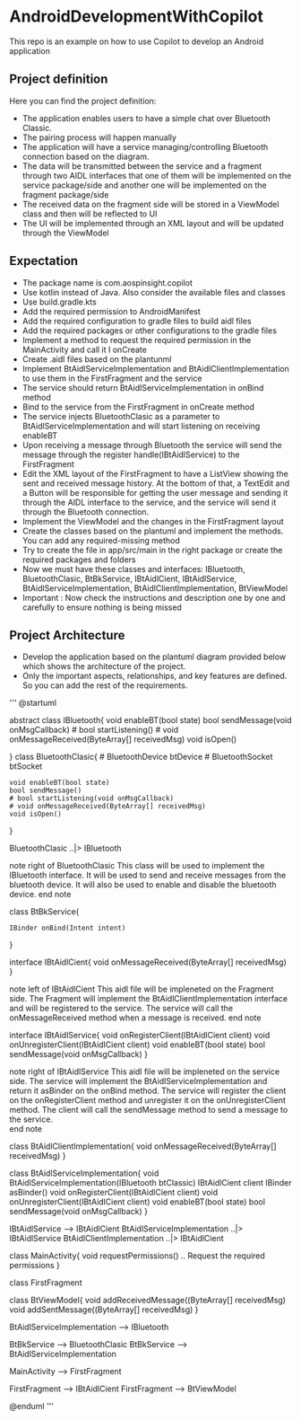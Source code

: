 # AndroidDevelopmentWithCopilot
This repo is an example on how to use Copilot to develop an Android application

## Project definition

Here you can find the project definition:


- The application enables users to have a simple chat over Bluetooth Classic.
- The pairing process will happen manually
- The application will have a service managing/controlling Bluetooth connection based on the diagram.
- The data will be transmitted between the service and a fragment through two AIDL interfaces that one of them will be implemented on the service package/side and another one will be implemented on the fragment package/side
- The received data on the fragment side will be stored in a ViewModel class and then will be reflected to UI
- The UI will be implemented through an XML layout and will be updated through the ViewModel


## Expectation

- The package name is com.aospinsight.copilot
- Use kotlin instead of Java. Also  consider the available files and classes
- Use build.gradle.kts
- Add the required permission to AndroidManifest
- Add the required configuration to gradle files to build aidl files
- Add the required packages or other configurations to the gradle files
- Implement a method to request the required permission in the MainActivity and call it I onCreate
- Create .aidl files based on the plantunml
- Implement BtAidlServiceImplementation and BtAidlClientImplementation to use them in the FirstFragment and the service
- The service should return BtAidlServiceImplementation  in onBind method
- Bind to the service from the FirstFragment in onCreate method
- The service injects BluetoothClasic as a parameter to BtAidlServiceImplementation and will start listening on receiving enableBT
- Upon receiving a message through Bluetooth the service will send the message through the register handle(IBtAidlService) to the FirstFragment
- Edit the XML layout of the FirstFragment to have a ListView showing the sent and received message history. At the bottom of that, a TextEdit and a Button will be responsible for getting the user message and sending it through the AIDL interface to the service, and the service will send it through the Bluetooth connection.
- Implement the ViewModel and the changes in the FirstFragment layout
- Create the classes based on the plantuml and implement the methods. You can add any required-missing method
- Try to create the file in app/src/main in the right package or create the required packages and folders
- Now we must have these classes and interfaces:
	IBluetooth, BluetoothClasic, BtBkService, IBtAidlCient, IBtAidlService, BtAidlServiceImplementation, BtAidlClientImplementation, BtViewModel
- Important : Now check the instructions and description one by one and carefully to ensure nothing is being missed


## Project Architecture

- Develop the application based on the plantuml diagram provided below which shows the architecture of the project. 
- Only the important aspects, relationships, and key features are defined. So you can add the rest of the requirements.


'''
@startuml

abstract class IBluetooth{
    void enableBT(bool state)
    bool sendMessage(void onMsgCallback)
    # bool startListening()
    # void onMessageReceived(ByteArray[] receivedMsg)
    void isOpen()

}
class BluetoothClasic{
    # BluetoothDevice btDevice
    # BluetoothSocket btSocket

    void enableBT(bool state)
    bool sendMessage()
    # bool startListening(void onMsgCallback)
    # void onMessageReceived(ByteArray[] receivedMsg)
    void isOpen()
}

BluetoothClasic ..|> IBluetooth

note right of BluetoothClasic
    This class will be used to implement the IBluetooth interface.
    It will be used to send and receive messages from the bluetooth device.
    It will also be used to enable and disable the bluetooth device.
end note

class BtBkService{

    IBinder onBind(Intent intent)
}

interface IBtAidlCient{
    void onMessageReceived(ByteArray[] receivedMsg)
}

note left of IBtAidlCient
    This aidl file will be impleneted on the Fragment side.
    The Fragment will implement the BtAidlClientImplementation interface and will be registered to the service.
    The service will call the onMessageReceived method when a message is received.
end note

interface IBtAidlService{
    void onRegisterClient(IBtAidlCient client)
    void onUnregisterClient(IBtAidlCient client)
    void enableBT(bool state)
    bool sendMessage(void onMsgCallback)
}

note right of IBtAidlService
    This aidl file will be impleneted on the service side.
    The service will implement the BtAidlServiceImplementation and return it asBinder on the onBind method.
    The service will register the client on the onRegisterClient method and unregister it on the onUnregisterClient method.
    The client will call the sendMessage method to send a message to the service.    
end note

class BtAidlClientImplementation{
    void onMessageReceived(ByteArray[] receivedMsg)
}

class BtAidlServiceImplementation{
    void BtAidlServiceImplementation(IBluetooth btClassic)
    IBtAidlCient client
    IBinder asBinder()
    void onRegisterClient(IBtAidlCient client)
    void onUnregisterClient(IBtAidlCient client)
    void enableBT(bool state)
    bool sendMessage(void onMsgCallback)
}


IBtAidlService --> IBtAidlCient
BtAidlServiceImplementation ..|> IBtAidlService
BtAidlClientImplementation ..|> IBtAidlCient

class MainActivity{
    void requestPermissions() .. Request the required permissions
}

class FirstFragment 

class BtViewModel{
    void addReceivedMessage((ByteArray[] receivedMsg)
    void addSentMessage((ByteArray[] receivedMsg)
}



BtAidlServiceImplementation --> IBluetooth

BtBkService --> BluetoothClasic
BtBkService --> BtAidlServiceImplementation

MainActivity --> FirstFragment

FirstFragment --> IBtAidlCient
FirstFragment --> BtViewModel


@enduml
'''